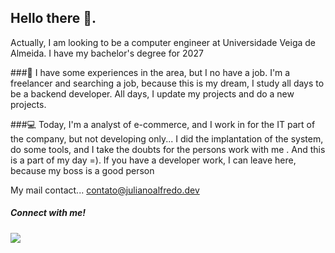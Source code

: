 ## Hello there 👋.
  Actually, I am looking to be a computer engineer at Universidade Veiga de Almeida. I have my bachelor's degree for 2027
  
  ###📕 I have some experiences in the area, but I no have a job. I'm a freelancer and searching a job, because this is my dream, I study all days to be a backend developer. All days, I update my projects and do a new projects.

  ###💻 Today, I'm a analyst of e-commerce, and I work in for the IT part of the company, but not developing only... I did the implantation of the system, do some tools, and I take the doubts for the persons work with me . And this is a part of my day =). If you have a developer work, I can leave here, because my boss is a good person

  My mail contact... contato@julianoalfredo.dev

  ##### Connect with me!
  <a href='https://www.linkedin.com/in/juliano-de-almeida-3129b71ab/'>  <img src='https://img.shields.io/badge/LinkedIn-0077B5?style=for-the-badge&logo=linkedin&logoColor=white' /></a>
 
